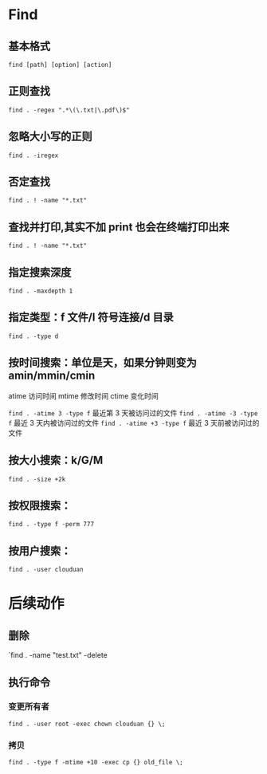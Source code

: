 # Find

## 基本格式

`find [path] [option] [action]`

## 正则查找

`find . -regex ".*\(\.txt|\.pdf\)$"`

## 忽略大小写的正则

`find . -iregex`

## 否定查找

`find . ! -name "*.txt"`

## 查找并打印,其实不加 print 也会在终端打印出来

`find . ! -name "*.txt"`

## 指定搜索深度

`find . -maxdepth 1`

## 指定类型：f 文件/l 符号连接/d 目录

`find . -type d`

## 按时间搜索：单位是天，如果分钟则变为 amin/mmin/cmin

atime 访问时间
mtime 修改时间
ctime 变化时间

`find . -atime 3 -type f` 最近第 3 天被访问过的文件
`find . -atime -3 -type f` 最近 3 天内被访问过的文件
`find . -atime +3 -type f` 最近 3 天前被访问过的文件

## 按大小搜索：k/G/M

`find . -size +2k`

## 按权限搜索：

`find . -type f -perm 777`

## 按用户搜索：

`find . -user clouduan`

# 后续动作

## 删除

`find . -name "test.txt" -delete

## 执行命令

### 变更所有者

`find . -user root -exec chown clouduan {} \;`

### 拷贝

`find . -type f -mtime +10 -exec cp {} old_file \;`
